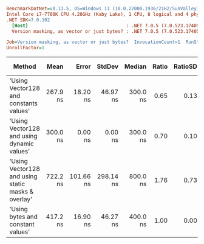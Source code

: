 ``` ini

BenchmarkDotNet=v0.13.5, OS=Windows 11 (10.0.22000.1936/21H2/SunValley)
Intel Core i7-7700K CPU 4.20GHz (Kaby Lake), 1 CPU, 8 logical and 4 physical cores
.NET SDK=7.0.302
  [Host]                                    : .NET 7.0.5 (7.0.523.17405), X64 RyuJIT AVX2 [AttachedDebugger]
  Version masking, as vector or just bytes? : .NET 7.0.5 (7.0.523.17405), X64 RyuJIT AVX2

Job=Version masking, as vector or just bytes?  InvocationCount=1  RunStrategy=Throughput  
UnrollFactor=1  

```
|                                             Method |     Mean |     Error |    StdDev |   Median | Ratio | RatioSD | Allocated | Alloc Ratio |
|--------------------------------------------------- |---------:|----------:|----------:|---------:|------:|--------:|----------:|------------:|
|             &#39;Using Vector128 and constants values&#39; | 267.9 ns |  18.20 ns |  46.97 ns | 300.0 ns |  0.65 |    0.13 |     504 B |        1.00 |
|         &#39;Using Vector128 and using dynamic values&#39; | 300.0 ns |   0.00 ns |   0.00 ns | 300.0 ns |  0.70 |    0.10 |     504 B |        1.00 |
| &#39;Using Vector128 and using static masks &amp; overlay&#39; | 722.2 ns | 101.66 ns | 298.14 ns | 800.0 ns |  1.76 |    0.73 |     504 B |        1.00 |
|                  &#39;Using bytes and constant values&#39; | 417.2 ns |  16.90 ns |  46.27 ns | 400.0 ns |  1.00 |    0.00 |     504 B |        1.00 |
